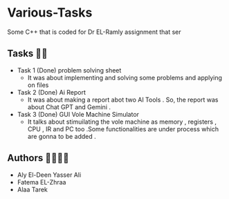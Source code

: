 # Various-Tasks
 Some C++ that is coded for Dr EL-Ramly assignment that ser

## Tasks 👾👾
- Task 1 (Done) problem solving sheet
   - It was about implementing and solving some problems and applying on files 
- Task 2 (Done) Ai Report
   - It was about making a report abot two AI Tools . So, the report was about Chat GPT and Gemini .
- Task 3 (Done) GUI Vole Machine Simulator
   - It talks about stimuilating the vole machine as memory , registers , CPU , IR and PC too .Some functionalities are under process which are gonna to be added .
## Authors 👩‍💻👩‍💻
- Aly El-Deen Yasser Ali
- Fatema EL-Zhraa
- Alaa Tarek
